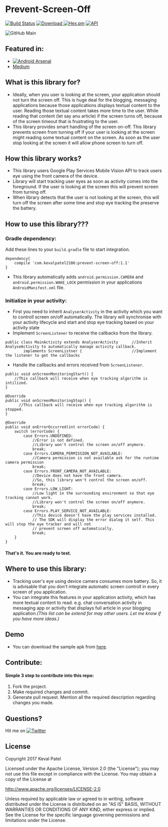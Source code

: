 # Prevent-Screen-Off

[![Build Status](https://travis-ci.org/kevalpatel2106/Prevent-Screen-Off.svg?branch=master)](https://travis-ci.org/kevalpatel2106/Prevent-Screen-Off) [![Download](https://api.bintray.com/packages/kevalpatel2106/maven/Prevent-Screen-Off/images/download.svg) ](https://bintray.com/kevalpatel2106/maven/Prevent-Screen-Off/_latestVersion) [![Hex.pm](https://img.shields.io/hexpm/l/plug.svg)](https://github.com/kevalpatel2106/UserAwareVideoView) [![API](https://img.shields.io/badge/API-15%2B-orange.svg?style=flat)](https://android-arsenal.com/api?level=15)

![GitHub Main](/assets/Prevent_screen_off.gif)

## Featured in:
- [![Android Arsenal](https://img.shields.io/badge/Android%20Arsenal-Prevent--Screen--Off-brightgreen.svg?style=flat)](http://android-arsenal.com/details/1/4598)
- [Medium](https://medium.com/@kevalpatel2106/keep-your-device-screen-on-smartly-7081b692c09e#.vedo7hdae)

## What is this library for?
- Ideally, when you user is looking at the screen, your application should not turn the screen off. This is huge deal for the blogging, messaging applications because those applications displays textual content to the user. Reading those textual content takes more time to the user. While reading that content (let say anu article) if the screen turns off, because of the screen timeout that is frustrating to the user.
- This library provides smart handling of the screen on-off. This library prevents screen from turning off if your user is looking at the screen might reading some textual content on the screen. As soon as the user stop looking at the screen it will allow phone screen to turn off.

## How this library works?
- This library users Google Play Services Mobile Vision API to track users eye using the front camera of the device. 
- Library will start tracking user eyes as soon as activity comes into the foreground. If the user is looking at the screen this will prevent screen from turning off.
- When library detects that the user is not looking at the screen, this will turn off the screen after some time and stop eye tracking the preserve the battery. 

## How to use this library???
### Gradle dependency:
Add these lines to your `build.gradle` file to start integration. 

```
dependency{
    compile 'com.kevalpatel2106:prevent-screen-off:1.1'
}
```
- This library automatically adds `android.permission.CAMERA` and `android.permission.WAKE_LOCK` permission in your applications `AndroidManifest.xml` file.

### Initialize in your activity:
- First you need to inherit `AnalyserActivity` in the activity which you want to controll screen on/off automatically. The library will synchronise with your activity lifecycle and start and stop eye tracking based on your activity state
- Implement `ScreenListener` to receive the callbacks from the library.
```
public class MainActivity extends AnalyserActivity      //Inherit AnalyseActivity to automatically manage activity callback.
        implements ScreenListner {                      //Implement the listener to get the callbacks
```

- Handle the callbacks and errors received from `ScreenListener`.
```
public void onScreenMonitoringStart() {
    //This callback will receive when eye tracking algorithm is intilized.
}

@Override
public void onScreenMonitoringStop() {
      //This callback will receive when eye tracking algorithm is stopped.
}

@Override
public void onErrorOccurred(int errorCode) {
    switch (errorCode) {
        case Errors.UNDEFINED:  
            //Error is not defined. 
            //Library won't control the screen on/off anymore.
            break;
        case Errors.CAMERA_PERMISSION_NOT_AVAILABLE:    
            //Camera permission is not available ask for the runtime camera permission
            break;
        case Errors.FRONT_CAMERA_NOT_AVAILABLE:     
            //Device does not have the front camera. 
            //So, this library won't control the screen on/off.
            break;
        case Errors.LOW_LIGHT:       
            //Low light in the surrounding environment so that eye tracking cannot work. 
            //Library won't control the screen on/off anymore. 
            break;
        case Errors.PLAY_SERVICE_NOT_AVAILABLE:     
            //This device doesn't have the play services installed.
            // The SDK will display the error dialog it self. This will stop the eye tracker and will not
            // prevent screen off automatically.
            break;
    }
}
```

#### That's it. You are ready to test.

## Where to use this library:
- Tracking user's eye using device camera consumes more battery. So, it is advisable that you don't integrate automatic screen controll in every screen of you application.
- You can integrate this features in your application activity, which has more textual content to read. e.g. chat conversation activity in messaging app or activity that displays full article in your blogging application._(This list can be extend for may other users. Let me know if you have more ideas.)_

## Demo
- You can download the sample apk from [here](/apk/sample.apk).

## Contribute:
#### Simple 3 step to contribute into this repo:

1. Fork the project. 
2. Make required changes and commit. 
3. Generate pull request. Mention all the required description regarding changes you made.

## Questions? 
Hit me on [![Twitter](https://img.shields.io/badge/Twitter-@kevalpatel2106-blue.svg?style=flat)](https://twitter.com/kevalpatel2106)

## License
Copyright 2017 Keval Patel

Licensed under the Apache License, Version 2.0 (the "License");
you may not use this file except in compliance with the License.
You may obtain a copy of the License at

http://www.apache.org/licenses/LICENSE-2.0

Unless required by applicable law or agreed to in writing, software
distributed under the License is distributed on an "AS IS" BASIS,
WITHOUT WARRANTIES OR CONDITIONS OF ANY KIND, either express or implied.
See the License for the specific language governing permissions and
limitations under the License.

